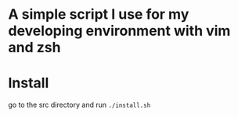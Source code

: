 # A simple script I use for my developing environment with vim and zsh

# Install
go to the src directory and run
```./install.sh```
